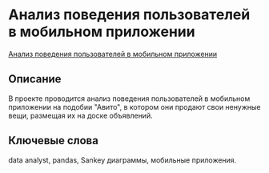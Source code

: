 # Анализ поведения пользователей в мобильном приложении

[Анализ поведения пользователей в мобильном приложении](https://nbviewer.org/gist/asenachin/0591aed26806aeef4199b3f79212c4e0)  

## Описание

В проекте проводится анализ поведения пользователей в мобильном приложении на подобии "Авито", в котором они продают свои ненужные вещи, размещая их на доске объявлений.  

## Ключевые слова

data analyst, pandas, Sankey диаграммы, мобильные приложения.  

